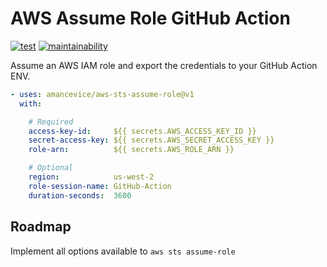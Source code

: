 # AWS Assume Role GitHub Action

[![test](https://img.shields.io/github/actions/workflow/status/amancevice/aws-sts-assume-role/test.yaml?logo=github&style=flat-square)](https://github.com/amancevice/aws-sts-assume-role/actions/workflows/test.yaml)
[![maintainability](https://img.shields.io/codeclimate/maintainability/amancevice/aws-sts-assume-role?logo=code-climate&style=flat-square)](https://codeclimate.com/github/amancevice/aws-sts-assume-role/maintainability)
<!-- [![coverage](https://img.shields.io/codeclimate/coverage/amancevice/aws-sts-assume-role?logo=code-climate&style=flat-square)](https://codeclimate.com/github/amancevice/aws-sts-assume-role/test_coverage) -->

Assume an AWS IAM role and export the credentials to your GitHub Action ENV.

```yaml
- uses: amancevice/aws-sts-assume-role@v1
  with:

    # Required
    access-key-id:     ${{ secrets.AWS_ACCESS_KEY_ID }}
    secret-access-key: ${{ secrets.AWS_SECRET_ACCESS_KEY }}
    role-arn:          ${{ secrets.AWS_ROLE_ARN }}

    # Optional
    region:            us-west-2
    role-session-name: GitHub-Action
    duration-seconds:  3600
```

## Roadmap

Implement all options available to `aws sts assume-role`
